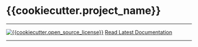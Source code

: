 # {{cookiecutter.project_name}}
_________________

[![{{cookiecutter.open_source_license}}](https://img.shields.io/github/license/{{cookiecutter.github_username}}/{{cookiecutter.repository_name}})](LICENSE)
[Read Latest Documentation](https://{{cookiecutter.github_username}}.github.io/{{cookiecutter.repository_name}}/)
_________________
